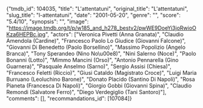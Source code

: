 {"tmdb_id": 104035, "title": "L'attentatuni", "original_title": "L'attentatuni", "slug_title": "l-attentatuni", "date": "2001-05-20", "genre": "", "score": "5.4/10", "synopsis": "", "image": "https://image.tmdb.org/t/p/w185_and_h278_bestv2/pwWE9DoeYi3joRwioOKza6HEPBc.jpg", "actors": ["Veronica Pivetti (Anna Granata)", "Claudio Amendola (Cardine)", "Francesco Paolo Lo Giudice (Giovanni Falcone)", "Giovanni Di Benedetto (Paolo Borsellino)", "Massimo Popolizio (Angelo Branca)", "Tony Sperandeo (Nino No\u00e8)", "Nini Salerno (Noce)", "Paolo Bonanni (Lotto)", "Mimmo Mancini (Orso)", "Antonio Pennarella (Gino Guarnera)", "Pasquale Anselmo (Sarno)", "Sergio Assisi (Chiesa)", "Francesco Feletti (Riccio)", "Giusi Cataldo (Magistrato Croce)", "Luigi Maria Burruano (Leoluchino Barone)", "Donato Placido (Santino Di Napoli)", "Rosa Pianeta (Francesca Di Napoli)", "Giorgio Gobbi (Giovanni Spina)", "Claudio Remondi (Salvatore Ferro)", "Diego Verdegiglio (Tani Santoro)"], "comments": [], "recommandations_id": [107084]}